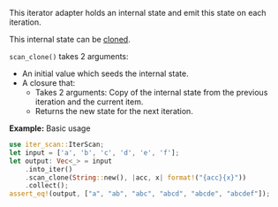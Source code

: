This iterator adapter holds an internal state and emit this state on each iteration.

This internal state can be [cloned](Clone).

`scan_clone()` takes 2 arguments:
* An initial value which seeds the internal state.
* A closure that:
  - Takes 2 arguments: Copy of the internal state from the previous iteration and the current item.
  - Returns the new state for the next iteration.

**Example:** Basic usage

```rust
use iter_scan::IterScan;
let input = ['a', 'b', 'c', 'd', 'e', 'f'];
let output: Vec<_> = input
    .into_iter()
    .scan_clone(String::new(), |acc, x| format!("{acc}{x}"))
    .collect();
assert_eq!(output, ["a", "ab", "abc", "abcd", "abcde", "abcdef"]);
```
